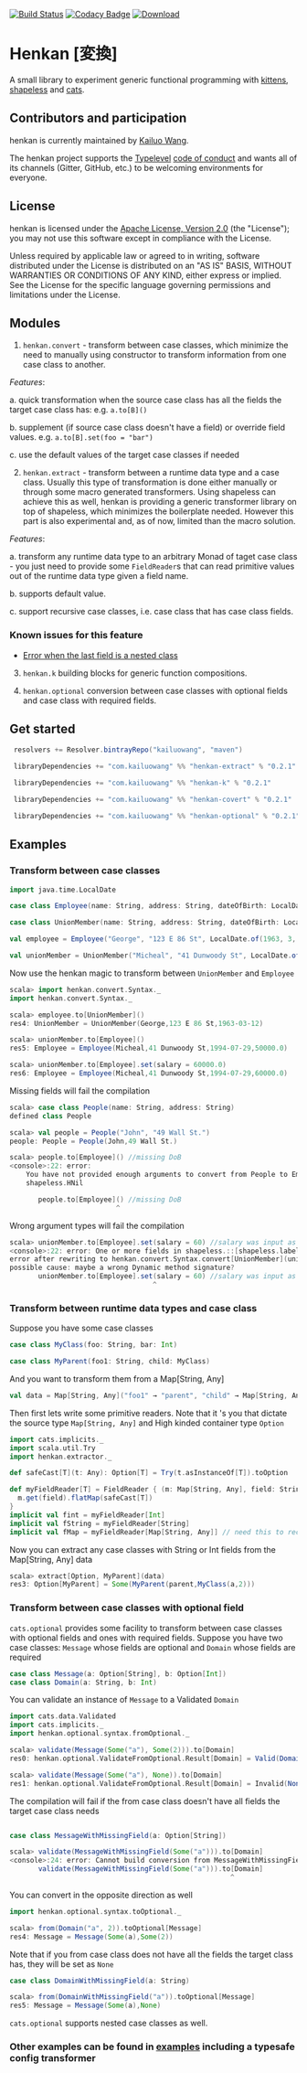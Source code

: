 [![Build Status](https://travis-ci.org/kailuowang/henkan.svg)](https://travis-ci.org/kailuowang/henkan)
[![Codacy Badge](https://api.codacy.com/project/badge/coverage/94b5ef789e73441ca101c5d0e083aef6)](https://www.codacy.com/app/kailuo-wang/henkan)
[ ![Download](https://api.bintray.com/packages/kailuowang/maven/henkan-convert/images/download.svg) ](https://bintray.com/kailuowang/maven/henkan-convert/_latestVersion)

# Henkan [変換]

A small library to experiment generic functional programming with [kittens][kittens], [shapeless][shapeless] and [cats][cats].


## Contributors and participation

henkan is currently maintained by [Kailuo Wang][kailuowang].

The henkan project supports the [Typelevel][typelevel] [code of conduct][typelevel-coc]
and wants all of its channels (Gitter, GitHub, etc.) to be welcoming environments for
everyone.

## License

henkan is licensed under the [Apache License, Version 2.0][apache2]
(the "License"); you may not use this software except in compliance with
the License.

Unless required by applicable law or agreed to in writing, software
distributed under the License is distributed on an "AS IS" BASIS,
WITHOUT WARRANTIES OR CONDITIONS OF ANY KIND, either express or implied.
See the License for the specific language governing permissions and
limitations under the License.


## Modules

1. `henkan.convert` - transform between case classes, which minimize the need to manually using constructor to transform information from one case class to another.

  *Features*:

  a. quick transformation when the source case class has all the fields the target case class has: e.g. `a.to[B]()`

  b. supplement (if source case class doesn't have a field) or override field values. e.g. `a.to[B].set(foo = "bar")`

  c. use the default values of the target case classes if needed

2. `henkan.extract` - transform between a runtime data type and a case class. Usually this type of transformation is done either manually or through some macro generated transformers. Using shapeless can achieve this as well, henkan is providing a generic transformer library on top of shapeless, which minimizes the boilerplate needed. However this part is also experimental and, as of now, limited than the macro solution.

  *Features*:

  a. transform any runtime data type to an arbitrary Monad of taget case class - you just need to provide some `FieldReader`s that can read primitive values out of the runtime data type given a field name.

  b. supports default value.

  c. support recursive case classes, i.e. case class that has case class fields.

  ### Known issues for this feature

  * [Error when the last field is a nested class](https://github.com/kailuowang/henkan/issues/15)


3. `henkan.k` building blocks for generic function compositions.

4. `henkan.optional` conversion between case classes with optional fields and case class with required fields.

## Get started 

```scala
 resolvers += Resolver.bintrayRepo("kailuowang", "maven")

 libraryDependencies += "com.kailuowang" %% "henkan-extract" % "0.2.1"

 libraryDependencies += "com.kailuowang" %% "henkan-k" % "0.2.1"

 libraryDependencies += "com.kailuowang" %% "henkan-covert" % "0.2.1"

 libraryDependencies += "com.kailuowang" %% "henkan-optional" % "0.2.1"
```

## Examples

### Transform between case classes


```scala
import java.time.LocalDate

case class Employee(name: String, address: String, dateOfBirth: LocalDate, salary: Double = 50000d)

case class UnionMember(name: String, address: String, dateOfBirth: LocalDate)

val employee = Employee("George", "123 E 86 St", LocalDate.of(1963, 3, 12), 54000)

val unionMember = UnionMember("Micheal", "41 Dunwoody St", LocalDate.of(1994, 7, 29))
```

Now use the henkan magic to transform between `UnionMember` and `Employee`
```scala
scala> import henkan.convert.Syntax._
import henkan.convert.Syntax._

scala> employee.to[UnionMember]()
res4: UnionMember = UnionMember(George,123 E 86 St,1963-03-12)

scala> unionMember.to[Employee]()
res5: Employee = Employee(Micheal,41 Dunwoody St,1994-07-29,50000.0)

scala> unionMember.to[Employee].set(salary = 60000.0)
res6: Employee = Employee(Micheal,41 Dunwoody St,1994-07-29,60000.0)
```
Missing fields will fail the compilation
```scala
scala> case class People(name: String, address: String)
defined class People

scala> val people = People("John", "49 Wall St.")
people: People = People(John,49 Wall St.)
```
```scala
scala> people.to[Employee]() //missing DoB
<console>:22: error: 
    You have not provided enough arguments to convert from People to Employee.
    shapeless.HNil

       people.to[Employee]() //missing DoB
                          ^
```
Wrong argument types will fail the compilation
```scala
scala> unionMember.to[Employee].set(salary = 60) //salary was input as Int rather than Double
<console>:22: error: One or more fields in shapeless.::[shapeless.labelled.FieldType[shapeless.tag.@@[Symbol,String("salary")],Int],shapeless.HNil] is not in Employee
error after rewriting to henkan.convert.Syntax.convert[UnionMember](unionMember).to[Employee].set.applyDynamicNamed("apply")(scala.Tuple2("salary", 60))
possible cause: maybe a wrong Dynamic method signature?
       unionMember.to[Employee].set(salary = 60) //salary was input as Int rather than Double
                                   ^
```


### Transform between runtime data types and case class

Suppose you have some case classes
```scala
case class MyClass(foo: String, bar: Int)

case class MyParent(foo1: String, child: MyClass)
```
And you want to transform them from a Map[String, Any]
```scala
val data = Map[String, Any]("foo1" → "parent", "child" → Map[String, Any]("foo" → "a", "bar" → 2))
```

Then first lets write some primitive readers. Note that it 's you that dictate the source type `Map[String, Any]` and High kinded container type `Option`

```scala
import cats.implicits._
import scala.util.Try
import henkan.extractor._

def safeCast[T](t: Any): Option[T] = Try(t.asInstanceOf[T]).toOption

def myFieldReader[T] = FieldReader { (m: Map[String, Any], field: String) ⇒
  m.get(field).flatMap(safeCast[T])
}
implicit val fint = myFieldReader[Int]
implicit val fString = myFieldReader[String]
implicit val fMap = myFieldReader[Map[String, Any]] // need this to recursively extract case classes
```

Now you can extract any case classes with String or Int fields from the Map[String, Any] data

```scala
scala> extract[Option, MyParent](data)
res3: Option[MyParent] = Some(MyParent(parent,MyClass(a,2)))
```

### Transform between case classes with optional field

`cats.optional` provides some facility to transform between case classes with optional fields and ones with required fields.
Suppose you have two case classes: `Message` whose fields are optional and `Domain` whose fields are required

```scala
case class Message(a: Option[String], b: Option[Int])
case class Domain(a: String, b: Int)
```
You can validate an instance of `Message` to a Validated `Domain`

```scala
import cats.data.Validated
import cats.implicits._
import henkan.optional.syntax.fromOptional._
```

```scala
scala> validate(Message(Some("a"), Some(2))).to[Domain]
res0: henkan.optional.ValidateFromOptional.Result[Domain] = Valid(Domain(a,2))

scala> validate(Message(Some("a"), None)).to[Domain]
res1: henkan.optional.ValidateFromOptional.Result[Domain] = Invalid(NonEmptyList(RequiredFieldMissing(b)))
```

The compilation will fail if the from case class doesn't have all fields the target case class needs
```scala

case class MessageWithMissingField(a: Option[String])
```

```scala
scala> validate(MessageWithMissingField(Some("a"))).to[Domain]
<console>:24: error: Cannot build conversion from MessageWithMissingField to Domain, possibly due to missing fields in MessageWithMissingField or missing cats instances (`Traverse` instances are needed to convert fields in containers)
       validate(MessageWithMissingField(Some("a"))).to[Domain]
                                                      ^
```

You can convert in the opposite direction as well
```scala
import henkan.optional.syntax.toOptional._
```

```scala
scala> from(Domain("a", 2)).toOptional[Message]
res4: Message = Message(Some(a),Some(2))
```

Note that if you from case class does not have all the fields the target class has, they will be set as `None`

```scala
case class DomainWithMissingField(a: String)
```
```scala
scala> from(DomainWithMissingField("a")).toOptional[Message]
res5: Message = Message(Some(a),None)
```

`cats.optional` supports nested case classes as well. 

### Other examples can be found in [examples](examples/src/main/scala/henkan/) including a typesafe config transformer

[apache2]: http://www.apache.org/licenses/LICENSE-2.0
[kailuowang]: http://twitter.com/kailuowang
[typelevel]: http://typelevel.org/
[typelevel-coc]: http://typelevel.org/conduct.html
[kittens]: http://github.com/milessabin/kittens
[shapeless]: http://github.com/milessabin/shapeless
[cats]: http://github.com/typelevel/cats
